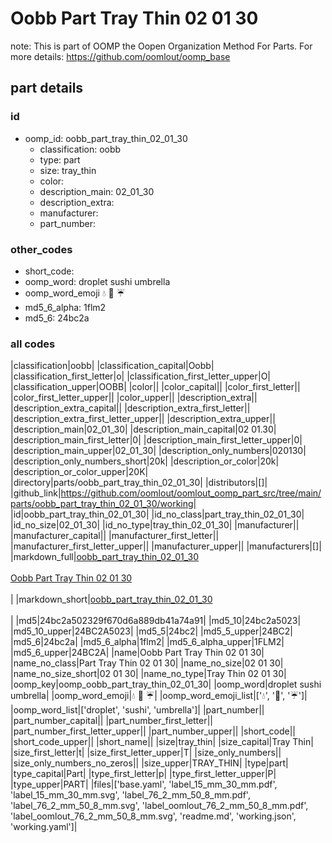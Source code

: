 # Oobb Part Tray Thin 02 01 30  

note: This is part of OOMP the Oopen Organization Method For Parts. For more details: https://github.com/oomlout/oomp_base

##  part details





### id
* oomp_id: oobb_part_tray_thin_02_01_30
  * classification: oobb
  * type: part
  * size: tray_thin
  * color: 
  * description_main: 02_01_30
  * description_extra: 
  * manufacturer: 
  * part_number: 

### other_codes
* short_code: 
* oomp_word: droplet sushi umbrella
* oomp_word_emoji :droplet: :sushi: :umbrella:
* md5_6_alpha: 1flm2
* md5_6: 24bc2a

### all codes 
|classification|oobb|
|classification_capital|Oobb|
|classification_first_letter|o|
|classification_first_letter_upper|O|
|classification_upper|OOBB|
|color||
|color_capital||
|color_first_letter||
|color_first_letter_upper||
|color_upper||
|description_extra||
|description_extra_capital||
|description_extra_first_letter||
|description_extra_first_letter_upper||
|description_extra_upper||
|description_main|02_01_30|
|description_main_capital|02 01.30|
|description_main_first_letter|0|
|description_main_first_letter_upper|0|
|description_main_upper|02_01_30|
|description_only_numbers|020130|
|description_only_numbers_short|20k|
|description_or_color|20k|
|description_or_color_upper|20K|
|directory|parts/oobb_part_tray_thin_02_01_30|
|distributors|[]|
|github_link|https://github.com/oomlout/oomlout_oomp_part_src/tree/main/parts/oobb_part_tray_thin_02_01_30/working|
|id|oobb_part_tray_thin_02_01_30|
|id_no_class|part_tray_thin_02_01_30|
|id_no_size|02_01_30|
|id_no_type|tray_thin_02_01_30|
|manufacturer||
|manufacturer_capital||
|manufacturer_first_letter||
|manufacturer_first_letter_upper||
|manufacturer_upper||
|manufacturers|[]|
|markdown_full|[oobb_part_tray_thin_02_01_30](https://github.com/oomlout/oomlout_oomp_part_src/tree/main/parts/oobb_part_tray_thin_02_01_30/working)<br>[](https://github.com/oomlout/oomlout_oomp_part_src/tree/main/parts/oobb_part_tray_thin_02_01_30/working)<br>[Oobb Part Tray Thin 02 01 30](https://github.com/oomlout/oomlout_oomp_part_src/tree/main/parts/oobb_part_tray_thin_02_01_30/working)<br><br>|
|markdown_short|[oobb_part_tray_thin_02_01_30](https://github.com/oomlout/oomlout_oomp_part_src/tree/main/parts/oobb_part_tray_thin_02_01_30/working)<br><br>|
|md5|24bc2a502329f670d6a889db41a74a91|
|md5_10|24bc2a5023|
|md5_10_upper|24BC2A5023|
|md5_5|24bc2|
|md5_5_upper|24BC2|
|md5_6|24bc2a|
|md5_6_alpha|1flm2|
|md5_6_alpha_upper|1FLM2|
|md5_6_upper|24BC2A|
|name|Oobb Part Tray Thin 02 01 30|
|name_no_class|Part Tray Thin 02 01 30|
|name_no_size|02 01 30|
|name_no_size_short|02 01 30|
|name_no_type|Tray Thin 02 01 30|
|oomp_key|oomp_oobb_part_tray_thin_02_01_30|
|oomp_word|droplet sushi umbrella|
|oomp_word_emoji|:droplet: :sushi: :umbrella:|
|oomp_word_emoji_list|[':droplet:', ':sushi:', ':umbrella:']|
|oomp_word_list|['droplet', 'sushi', 'umbrella']|
|part_number||
|part_number_capital||
|part_number_first_letter||
|part_number_first_letter_upper||
|part_number_upper||
|short_code||
|short_code_upper||
|short_name||
|size|tray_thin|
|size_capital|Tray Thin|
|size_first_letter|t|
|size_first_letter_upper|T|
|size_only_numbers||
|size_only_numbers_no_zeros||
|size_upper|TRAY_THIN|
|type|part|
|type_capital|Part|
|type_first_letter|p|
|type_first_letter_upper|P|
|type_upper|PART|
|files|['base.yaml', 'label_15_mm_30_mm.pdf', 'label_15_mm_30_mm.svg', 'label_76_2_mm_50_8_mm.pdf', 'label_76_2_mm_50_8_mm.svg', 'label_oomlout_76_2_mm_50_8_mm.pdf', 'label_oomlout_76_2_mm_50_8_mm.svg', 'readme.md', 'working.json', 'working.yaml']|
